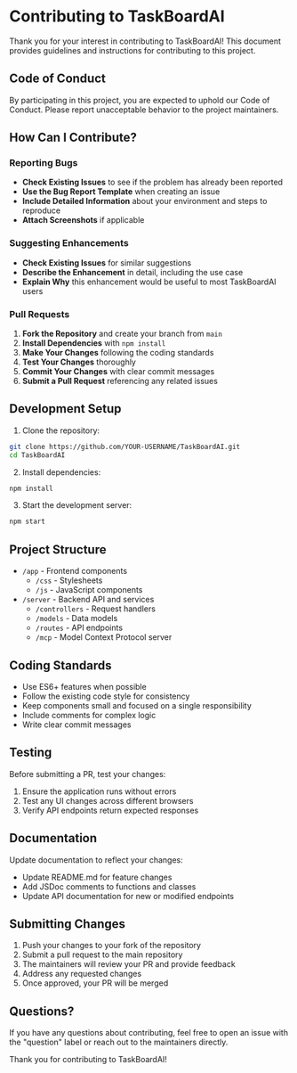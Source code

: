 # Contributing to TaskBoardAI

Thank you for your interest in contributing to TaskBoardAI! This document provides guidelines and instructions for contributing to this project.

## Code of Conduct

By participating in this project, you are expected to uphold our Code of Conduct. Please report unacceptable behavior to the project maintainers.

## How Can I Contribute?

### Reporting Bugs

- **Check Existing Issues** to see if the problem has already been reported
- **Use the Bug Report Template** when creating an issue
- **Include Detailed Information** about your environment and steps to reproduce
- **Attach Screenshots** if applicable

### Suggesting Enhancements

- **Check Existing Issues** for similar suggestions
- **Describe the Enhancement** in detail, including the use case
- **Explain Why** this enhancement would be useful to most TaskBoardAI users

### Pull Requests

1. **Fork the Repository** and create your branch from `main`
2. **Install Dependencies** with `npm install`
3. **Make Your Changes** following the coding standards
4. **Test Your Changes** thoroughly
5. **Commit Your Changes** with clear commit messages
6. **Submit a Pull Request** referencing any related issues

## Development Setup

1. Clone the repository:
```bash
git clone https://github.com/YOUR-USERNAME/TaskBoardAI.git
cd TaskBoardAI
```

2. Install dependencies:
```bash
npm install
```

3. Start the development server:
```bash
npm start
```

## Project Structure

- `/app` - Frontend components
  - `/css` - Stylesheets
  - `/js` - JavaScript components
- `/server` - Backend API and services
  - `/controllers` - Request handlers
  - `/models` - Data models
  - `/routes` - API endpoints
  - `/mcp` - Model Context Protocol server

## Coding Standards

- Use ES6+ features when possible
- Follow the existing code style for consistency
- Keep components small and focused on a single responsibility
- Include comments for complex logic
- Write clear commit messages

## Testing

Before submitting a PR, test your changes:

1. Ensure the application runs without errors
2. Test any UI changes across different browsers
3. Verify API endpoints return expected responses

## Documentation

Update documentation to reflect your changes:

- Update README.md for feature changes
- Add JSDoc comments to functions and classes
- Update API documentation for new or modified endpoints

## Submitting Changes

1. Push your changes to your fork of the repository
2. Submit a pull request to the main repository
3. The maintainers will review your PR and provide feedback
4. Address any requested changes
5. Once approved, your PR will be merged

## Questions?

If you have any questions about contributing, feel free to open an issue with the "question" label or reach out to the maintainers directly.

Thank you for contributing to TaskBoardAI!
